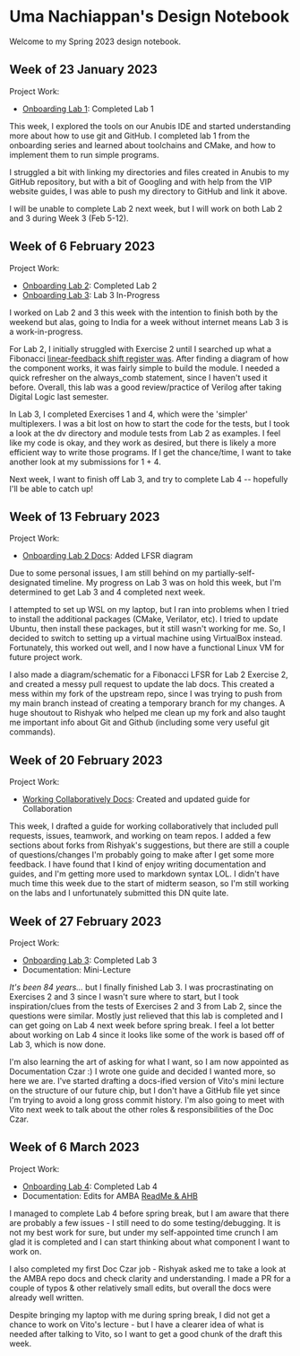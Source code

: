 # Uma Nachiappan's Design Notebook

Welcome to my Spring 2023 design notebook.


## Week of 23 January 2023

Project Work:
* [Onboarding Lab 1](https://github.com/umanachi/vip_lab1): Completed Lab 1

This week, I explored the tools on our Anubis IDE and started understanding more
about how to use git and GitHub. I completed lab 1 from the onboarding series
and learned about toolchains and CMake, and how to implement them to run simple
programs.

I struggled a bit with linking my directories and files created in Anubis to my
GitHub repository, but with a bit of Googling and with help from the VIP website
guides, I was able to push my directory to GitHub and link it above.

I will be unable to complete Lab 2 next week, but I will work on both Lab 2 and
3 during Week 3 (Feb 5-12).

## Week of 6 February 2023

Project Work:
* [Onboarding Lab 2](https://github.com/umanachi/onboarding-lab-2): Completed Lab 2
* [Onboarding Lab 3](https://github.com/umanachi/onboarding-lab-3): Lab 3 In-Progress

I worked on Lab 2 and 3 this week with the intention to finish both by the weekend but alas, going to India for a week without internet means Lab 3 is a work-in-progress.

For Lab 2, I initially struggled with Exercise 2 until I searched up what a Fibonacci [linear-feedback shift register was](https://en.wikipedia.org/wiki/Linear-feedback_shift_register). After finding a diagram of how the component works, it was fairly simple to build the module. I needed a quick refresher on the always_comb statement, since I haven't used it before. Overall, this lab was a good review/practice of Verilog after taking Digital Logic last semester.

In Lab 3, I completed Exercises 1 and 4, which were the 'simpler' multiplexers. I was a bit lost on how to start the code for the tests, but I took a look at the dv directory and module tests from Lab 2 as examples. I feel like my code is okay, and they work as desired, but there is likely a more efficient way to write those programs. If I get the chance/time, I want to take another look at my submissions for  1 + 4.

Next week, I want to finish off Lab 3, and try to complete Lab 4 -- hopefully I'll be able to catch up!

## Week of 13 February 2023

Project Work:
* [Onboarding Lab 2 Docs](https://nyu-processor-design.github.io/getting_started/onboarding/03_sv.html#exercise-2-sequential-logic): Added LFSR diagram

Due to some personal issues, I am still behind on my partially-self-designated timeline. My progress on Lab 3 was on hold this week, but I'm determined to get Lab 3 and 4 completed next week.

I attempted to set up WSL on my laptop, but I ran into problems when I tried to install the additional packages (CMake, Verilator, etc). I tried to update Ubuntu, then install these packages, but it still wasn't working for me. So, I decided to switch to setting up a virtual machine using VirtualBox instead. Fortunately, this worked out well, and I now have a functional Linux VM for future project work.

I also made a diagram/schematic for a Fibonacci LFSR for Lab 2 Exercise 2, and created a messy pull request to update the lab docs. This created a mess within my fork of the upstream repo, since I was trying to push from my main branch instead of creating a temporary branch for my changes. A huge shoutout to Rishyak who helped me clean up my fork and also taught me important info about Git and Github (including some very useful git commands). 

## Week of 20 February 2023

Project Work:
* [Working Collaboratively Docs](https://github.com/NYU-Processor-Design/nyu-processor-design.github.io/pull/76): Created and updated guide for Collaboration

This week, I drafted a guide for working collaboratively that included pull requests, issues, teamwork, and working on team repos. I added a few sections about forks from Rishyak's suggestions, but there are still a couple of questions/changes I'm probably going to make after I get some more feedback. I have found that I kind of enjoy writing documentation and guides, and I'm getting more used to markdown syntax LOL. I didn't have much time this week due to the start of midterm season, so I'm still working on the labs and I unfortunately submitted this DN quite late.

## Week of 27 February 2023

Project Work:
* [Onboarding Lab 3](https://github.com/umanachi/onboarding-lab-3): Completed Lab 3
* Documentation: Mini-Lecture

*It's been 84 years...* but I finally finished Lab 3. I was procrastinating on Exercises 2 and 3 since I wasn't sure where to start, but I took inspiration/clues from the tests of Exercises 2 and 3 from Lab 2, since the questions were similar. Mostly just relieved that this lab is completed and I can get going on Lab 4 next week before spring break. I feel a lot better about working on Lab 4 since it looks like some of the work is based off of Lab 3, which is now done.

I'm also learning the art of asking for what I want, so I am now appointed as Documentation Czar :) I wrote one guide and decided I wanted more, so here we are.
I've started drafting a docs-ified version of Vito's mini lecture on the structure of our future chip, but I don't have a GitHub file yet since I'm trying to avoid a long gross commit history. I'm also going to meet with Vito next week to talk about the other roles & responsibilities of the Doc Czar.

## Week of 6 March 2023

Project Work:
* [Onboarding Lab 4](https://github.com/umanachi/onboarding-lab-4): Completed Lab 4
* Documentation: Edits for AMBA [ReadMe & AHB](https://github.com/NYU-Processor-Design/nyu-amba/pull/9)

I managed to complete Lab 4 before spring break, but I am aware that there are probably a few issues - I still need to do some testing/debugging. It is not my best work for sure, but under my self-appointed time crunch I am glad it is completed and I can start thinking about what component I want to work on.

I also completed my first Doc Czar job - Rishyak asked me to take a look at the AMBA repo docs and check clarity and understanding. I made a PR for a couple of typos & other relatively small edits, but overall the docs were already well written.

Despite bringing my laptop with me during spring break, I did not get a chance to work on Vito's lecture - but I have a clearer idea of what is needed after talking to Vito, so I want to get a good chunk of the draft this week.
